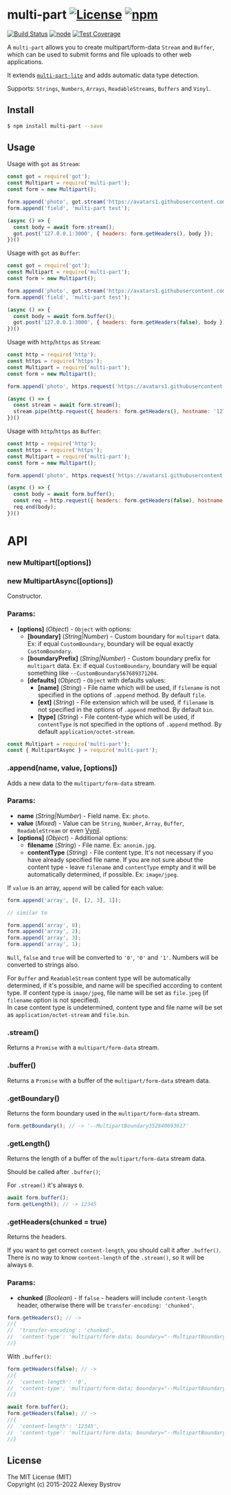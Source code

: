multi-part [![License](https://img.shields.io/npm/l/multi-part.svg)](https://github.com/strikeentco/multi-part/blob/master/LICENSE) [![npm](https://img.shields.io/npm/v/multi-part.svg)](https://www.npmjs.com/package/multi-part)
==========
[![Build Status](https://travis-ci.org/strikeentco/multi-part.svg)](https://travis-ci.org/strikeentco/multi-part) [![node](https://img.shields.io/node/v/multi-part.svg)](https://www.npmjs.com/package/multi-part) [![Test Coverage](https://api.codeclimate.com/v1/badges/9876ebf194e36617bcea/test_coverage)](https://codeclimate.com/github/strikeentco/multi-part/test_coverage)

A `multi-part` allows you to create multipart/form-data `Stream` and `Buffer`, which can be used to submit forms and file uploads to other web applications.

It extends [`multi-part-lite`](https://github.com/strikeentco/multi-part-lite) and adds automatic data type detection.

Supports: `Strings`, `Numbers`, `Arrays`, `ReadableStreams`, `Buffers` and `Vinyl`.

## Install
```sh
$ npm install multi-part --save
```

## Usage
Usage with `got` as `Stream`:

```js
const got = require('got');
const Multipart = require('multi-part');
const form = new Multipart();

form.append('photo', got.stream('https://avatars1.githubusercontent.com/u/2401029'));
form.append('field', 'multi-part test');

(async () => {
  const body = await form.stream();
  got.post('127.0.0.1:3000', { headers: form.getHeaders(), body });
})()
```
Usage with `got` as `Buffer`:

```js
const got = require('got');
const Multipart = require('multi-part');
const form = new Multipart();

form.append('photo', got.stream('https://avatars1.githubusercontent.com/u/2401029'));
form.append('field', 'multi-part test');

(async () => {
  const body = await form.buffer();
  got.post('127.0.0.1:3000', { headers: form.getHeaders(false), body });
})()
```
Usage with `http`/`https` as `Stream`:

```js
const http = require('http');
const https = require('https');
const Multipart = require('multi-part');
const form = new Multipart();

form.append('photo', https.request('https://avatars1.githubusercontent.com/u/2401029'));

(async () => {
  const stream = await form.stream();
  stream.pipe(http.request({ headers: form.getHeaders(), hostname: '127.0.0.1', port: 3000, method: 'POST' }));
})()
```
Usage with `http`/`https` as `Buffer`:

```js
const http = require('http');
const https = require('https');
const Multipart = require('multi-part');
const form = new Multipart();

form.append('photo', https.request('https://avatars1.githubusercontent.com/u/2401029'));

(async () => {
  const body = await form.buffer();
  const req = http.request({ headers: form.getHeaders(false), hostname: '127.0.0.1', port: 3000, method: 'POST' });
  req.end(body);
})()
```

# API

### new Multipart([options])
### new MultipartAsync([options])

Constructor.

### Params:
* **[options]** (*Object*) - `Object` with options:
  * **[boundary]** (*String|Number*) - Custom boundary for `multipart` data. Ex: if equal `CustomBoundary`, boundary will be equal exactly `CustomBoundary`.
  * **[boundaryPrefix]** (*String|Number*) - Custom boundary prefix for `multipart` data. Ex: if equal `CustomBoundary`, boundary will be equal something like `--CustomBoundary567689371204`.
  * **[defaults]** (*Object*) - `Object` with defaults values:
    * **[name]** (*String*) - File name which will be used, if `filename` is not specified in the options of `.append` method. By default `file`.
    * **[ext]** (*String*) - File extension which will be used, if `filename` is not specified in the options of `.append` method. By default `bin`.
    * **[type]** (*String*) - File content-type which will be used, if `contentType` is not specified in the options of `.append` method. By default `application/octet-stream`.

```js
const Multipart = require('multi-part');
const { MultipartAsync } = require('multi-part');
```

### .append(name, value, [options])

Adds a new data to the `multipart/form-data` stream.

### Params:
* **name** (*String|Number*) - Field name. Ex: `photo`.
* **value** (*Mixed*) - Value can be `String`, `Number`, `Array`, `Buffer`, `ReadableStream` or even [Vynil](https://www.npmjs.com/package/vinyl).
* **[options]** (*Object*) - Additional options:
  * **filename**  (*String*) - File name. Ex: `anonim.jpg`.
  * **contentType** (*String*) - File content type. It's not necessary if you have already specified file name. If you are not sure about the content type - leave `filename` and `contentType` empty and it will be automatically determined, if possible. Ex: `image/jpeg`.

If `value` is an array, `append` will be called for each value:
```js
form.append('array', [0, [2, 3], 1]);

// similar to

form.append('array', 0);
form.append('array', 2);
form.append('array', 3);
form.append('array', 1);
```

`Null`, `false` and `true` will be converted to `'0'`, `'0'` and `'1'`. Numbers will be converted to strings also.

For `Buffer` and `ReadableStream` content type will be automatically determined, if it's possible, and name will be specified according to content type. If content type is `image/jpeg`, file name will be set as `file.jpeg` (if `filename` option is not specified).<br>In case content type is undetermined, content type and file name will be set as `application/octet-stream` and `file.bin`.

### .stream()

Returns a `Promise` with a `multipart/form-data` stream.

### .buffer()

Returns a `Promise` with a buffer of the `multipart/form-data` stream data.

### .getBoundary()

Returns the form boundary used in the `multipart/form-data` stream.

```js
form.getBoundary(); // -> '--MultipartBoundary352840693617'
```

### .getLength()

Returns the length of a buffer of the `multipart/form-data` stream data.

Should be called after `.buffer()`;

For `.stream()` it's always `0`.

```js
await form.buffer();
form.getLength(); // -> 12345
```

### .getHeaders(chunked = true)

Returns the headers.

If you want to get correct `content-length`, you should call it after `.buffer()`. There is no way to know `content-length` of the `.stream()`, so it will be always `0`.

### Params:
* **chunked** (*Boolean*) - If `false` - headers will include `content-length` header, otherwise there will be `transfer-encoding: 'chunked'`.

```js
form.getHeaders(); // ->
//{
//  'transfer-encoding': 'chunked',
//  'content-type': 'multipart/form-data; boundary="--MultipartBoundary352840693617"'
//}
```
With `.buffer()`:
```js
form.getHeaders(false); // ->
//{
//  'content-length': '0',
//  'content-type': 'multipart/form-data; boundary="--MultipartBoundary352840693617"'
//}

await form.buffer();
form.getHeaders(false); // ->
//{
//  'content-length': '12345',
//  'content-type': 'multipart/form-data; boundary="--MultipartBoundary352840693617"'
//}
```

## License

The MIT License (MIT)<br/>
Copyright (c) 2015-2022 Alexey Bystrov

